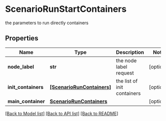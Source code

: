 # ScenarioRunStartContainers

the parameters to run directly containers

## Properties
Name | Type | Description | Notes
------------ | ------------- | ------------- | -------------
**node_label** | **str** | the node label request | [optional] 
**init_containers** | [**[ScenarioRunContainers]**](ScenarioRunContainers.md) | the list of init containers | [optional] 
**main_container** | [**ScenarioRunContainers**](ScenarioRunContainers.md) |  | [optional] 

[[Back to Model list]](../README.md#documentation-for-models) [[Back to API list]](../README.md#documentation-for-api-endpoints) [[Back to README]](../README.md)


